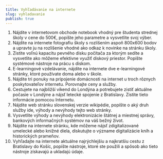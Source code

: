 ```yaml
---
title: Vyhľadávanie na internete
slug: vyhladavanie
publish: true
---
```


1. Nájdite v internetovom obchode notebook vhodný pre študenta strednej školy v cene do 500€, popíšte jeho parametre a vysvetlite svoj výber.
2. Nájdite na internete fotografiu školy s rozlíšením aspoň 800x600 bodov a upravte ju na rozlíšenie vhodné ako odkaz k novinke na stránku školy.
3. Zistite voľnú kapacitu pevného disku počítača za ktorým sedíte a vysvetlite ako môžeme efektívne využiť diskový priestor. Popíšte systémové nástroje na prácu s diskom. 
4. E-learningové vzdelávanie, nájdite na internete dve e-learningové stránky, ktoré používate doma alebo v škole. 
5. Nájdite tri ponuky na pripojenie domácnosti na internet u troch rôznych poskytovateľov internetu. Porovnajte ceny a služby.
6. Cestujete na najbližší víkend do Londýna a potrebujete zistiť aktuálne počasie v Londýne a nájsť letecké spojenie z Bratislavy. Zistite tieto informácie pomocou Internetu.
7. Nájdite web stránku slovenskej verzie wikipédie, popíšte o aký druh služby ide, výhody a nevýhody tejto web stránky.
8. Vysvetlite výhody a nevýhody elektronizácie štátnej a miestnej správy, bankových informačných systémov na váš bežný život.
9. Nájdite na internete stránku, kde môžeme nájsť zdigitalizované umelecké alebo knižné diela, diskutujte o význame digitalizácie kníh a historických prameňov.
10. Vyhľadajte na internete aktuálne najrýchlejšiu a najkratšiu cestu z Bratislavy do Košíc, popíšte nástroje, ktoré ste použili a spôsob ako tieto nástroje získavajú a ukladajú údaje.
